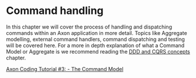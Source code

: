# Command handling

In this chapter we will cover the process of handling and dispatching commands within an Axon application in more detail.
Topics like Aggregate modelling, external command handlers, command dispatching and testing will be covered here.
For a more in depth explanation of what a Command Model or Aggregate is we recommend reading the 
[DDD and CQRS concepts](../../introduction/architecture-overview/ddd-cqrs-concepts.md) chapter.

[Axon Coding Tutorial #3: - The Command Model](https://youtu.be/7oy4w5THFEU)

